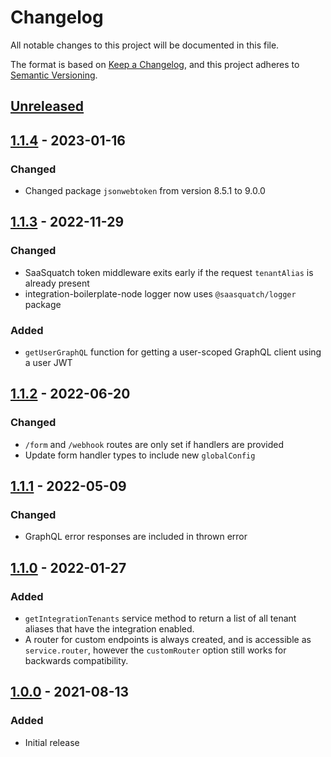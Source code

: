 # Changelog

All notable changes to this project will be documented in this file.

The format is based on [Keep a Changelog](https://keepachangelog.com/en/1.0.0/),
and this project adheres to [Semantic Versioning](https://semver.org/spec/v2.0.0.html).

## [Unreleased]

## [1.1.4] - 2023-01-16

### Changed

- Changed package `jsonwebtoken` from version 8.5.1 to 9.0.0

## [1.1.3] - 2022-11-29

### Changed

- SaaSquatch token middleware exits early if the request `tenantAlias` is already present
- integration-boilerplate-node logger now uses `@saasquatch/logger` package

### Added

- `getUserGraphQL` function for getting a user-scoped GraphQL client using a user JWT

## [1.1.2] - 2022-06-20

### Changed

- `/form` and `/webhook` routes are only set if handlers are provided
- Update form handler types to include new `globalConfig`

## [1.1.1] - 2022-05-09

### Changed

- GraphQL error responses are included in thrown error

## [1.1.0] - 2022-01-27

### Added

- `getIntegrationTenants` service method to return a list of all tenant aliases
  that have the integration enabled.
- A router for custom endpoints is always created, and is accessible as `service.router`,
  however the `customRouter` option still works for backwards compatibility.

## [1.0.0] - 2021-08-13

### Added

- Initial release

[unreleased]: https://github.com/sasquatch/integration-boilerplate-node/compare/v1.1.4...HEAD
[1.1.4]: https://github.com/sasquatch/integration-boilerplate-node/releases/tag/v1.1.4
[1.1.3]: https://github.com/sasquatch/integration-boilerplate-node/releases/tag/v1.1.3
[1.1.2]: https://github.com/sasquatch/integration-boilerplate-node/releases/tag/v1.1.2
[1.1.1]: https://github.com/sasquatch/integration-boilerplate-node/releases/tag/v1.1.1
[1.1.0]: https://github.com/sasquatch/integration-boilerplate-node/releases/tag/v1.1.0
[1.0.0]: https://github.com/sasquatch/integration-boilerplate-node/releases/tag/v1.0.0
